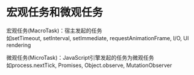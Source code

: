 # 宏观任务和微观任务

宏观任务(MacroTask)：宿主发起的任务  
如setTimeout, setInterval, setImmediate, requestAnimationFrame, I/O, UI rendering

微观任务(MicroTask)：JavaScript引擎发起的任务为微观任务  
如process.nextTick, Promises, Object.observe, MutationObserver
